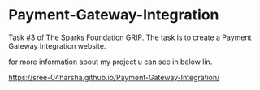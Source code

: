 # Payment-Gateway-Integration

Task #3 of The Sparks Foundation GRIP. The task is to create a Payment Gateway Integration website.

for more information about my project u can see in below lin.

https://sree-04harsha.github.io/Payment-Gateway-Integration/
